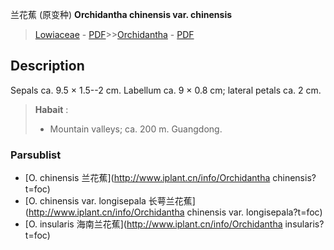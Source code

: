 兰花蕉 (原变种) **Orchidantha chinensis var. chinensis**

> [Lowiaceae](http://www.iplant.cn/info/Lowiaceae?t=foc) - [PDF](http://www.iplant.cn/foc/pdf/Lowiaceae.pdf)>>[Orchidantha](http://www.iplant.cn/info/Orchidantha?t=foc) - [PDF](http://www.iplant.cn/foc/pdf/Orchidantha.pdf)

## Description

Sepals ca. 9.5 × 1.5--2 cm. Labellum ca. 9 × 0.8 cm; lateral petals ca. 2 cm.

> **Habait** : 
>* Mountain valleys; ca. 200 m. Guangdong.

### Parsublist

* [O.  chinensis  兰花蕉](http://www.iplant.cn/info/Orchidantha chinensis?t=foc)
* [O.  chinensis var. longisepala  长萼兰花蕉](http://www.iplant.cn/info/Orchidantha chinensis var. longisepala?t=foc)
* [O.  insularis  海南兰花蕉](http://www.iplant.cn/info/Orchidantha insularis?t=foc)
